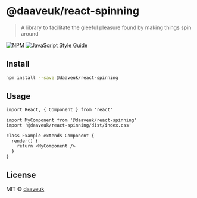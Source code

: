 # @daaveuk/react-spinning

> A library to facilitate the gleeful pleasure found by making things spin around

[![NPM](https://img.shields.io/npm/v/@daaveuk/react-spinning.svg)](https://www.npmjs.com/package/@daaveuk/react-spinning) [![JavaScript Style Guide](https://img.shields.io/badge/code_style-standard-brightgreen.svg)](https://standardjs.com)

## Install

```bash
npm install --save @daaveuk/react-spinning
```

## Usage

```tsx
import React, { Component } from 'react'

import MyComponent from '@daaveuk/react-spinning'
import '@daaveuk/react-spinning/dist/index.css'

class Example extends Component {
  render() {
    return <MyComponent />
  }
}
```

## License

MIT © [daaveuk](https://github.com/daaveuk)
